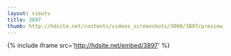 ```yaml
---
layout: sieutv
title: 3897
thumb: http://hdsite.net/contents/videos_screenshots/3000/3897/preview_360p.mp4.jpg
---
```

{% include iframe src='http://hdsite.net/embed/3897' %}
 

